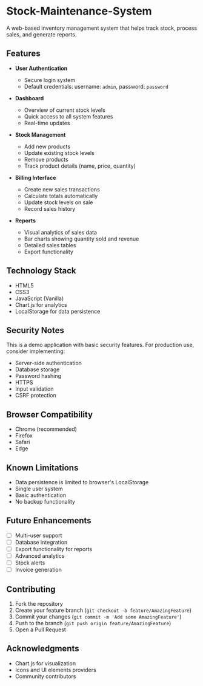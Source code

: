 # Stock-Maintenance-System

A web-based inventory management system that helps track stock, process sales, and generate reports.

## Features

- **User Authentication**
  - Secure login system
  - Default credentials: username: `admin`, password: `password`

- **Dashboard**
  - Overview of current stock levels
  - Quick access to all system features
  - Real-time updates

- **Stock Management**
  - Add new products
  - Update existing stock levels
  - Remove products
  - Track product details (name, price, quantity)

- **Billing Interface**
  - Create new sales transactions
  - Calculate totals automatically
  - Update stock levels on sale
  - Record sales history

- **Reports**
  - Visual analytics of sales data
  - Bar charts showing quantity sold and revenue
  - Detailed sales tables
  - Export functionality

## Technology Stack

- HTML5
- CSS3
- JavaScript (Vanilla)
- Chart.js for analytics
- LocalStorage for data persistence


## Security Notes

This is a demo application with basic security features. For production use, consider implementing:
- Server-side authentication
- Database storage
- Password hashing
- HTTPS
- Input validation
- CSRF protection

## Browser Compatibility

- Chrome (recommended)
- Firefox
- Safari
- Edge

## Known Limitations

- Data persistence is limited to browser's LocalStorage
- Single user system
- Basic authentication
- No backup functionality

## Future Enhancements

- [ ] Multi-user support
- [ ] Database integration
- [ ] Export functionality for reports
- [ ] Advanced analytics
- [ ] Stock alerts
- [ ] Invoice generation

## Contributing

1. Fork the repository
2. Create your feature branch (`git checkout -b feature/AmazingFeature`)
3. Commit your changes (`git commit -m 'Add some AmazingFeature'`)
4. Push to the branch (`git push origin feature/AmazingFeature`)
5. Open a Pull Request


## Acknowledgments

- Chart.js for visualization
- Icons and UI elements providers
- Community contributors
